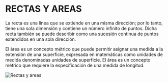 # RECTAS Y AREAS

La recta es una línea que se extiende en una misma dirección; por lo tanto, tiene una sola dimensión y contiene un número 
infinito de puntos. Dicha recta también se puede describir como una sucesión continua de puntos extendidos en una sola dirección.

El área es un concepto métrico que puede permitir asignar una medida a la extensión de una superficie, expresada en 
matemáticas como unidades de medida denominadas unidades de superficie. El área es un concepto métrico que requiere 
la especificación de una medida de longitud.

![Rectas y areas](https://encrypted-tbn0.gstatic.com/images?q=tbn:ANd9GcRiIqb-IMX4DfVg9LskhyUldMg-wJ3IO0qk3g&usqp=CAU)